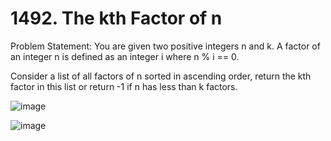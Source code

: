 # 1492. The kth Factor of n

Problem Statement: You are given two positive integers n and k. A factor of an integer n is defined as an integer i where n % i == 0.

Consider a list of all factors of n sorted in ascending order, return the kth factor in this list or return -1 if n has less than k factors.

![image](https://github.com/aryanv175/big-tech-interview-questions/assets/91381804/b52bd527-6200-44d3-a427-6637736b498d)

![image](https://github.com/aryanv175/big-tech-interview-questions/assets/91381804/33163168-767a-499a-b1b8-06bd14cf22b8)
